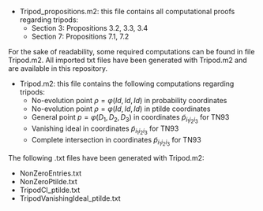 * Tripod_propositions.m2: this file contains all computational proofs regarding tripods:
  * Section 3: Propositions 3.2, 3.3, 3.4
  * Section 7: Propositions 7.1, 7.2

For the sake of readability, some required computations can be found in file Tripod.m2. All imported txt files have been generated with Tripod.m2 and are available in this repository.

* Tripod.m2: this file contains the following computations regarding tripods:
  * No-evolution point $\rho=\varphi(Id,Id,Id)$ in probability coordinates
  * No-evolution point $\rho=\varphi(Id,Id,Id)$ in ptilde coordinates
  * General point $p=\varphi(D_1,D_2,D_3)$ in coordinates $\tilde{p}_{i_1i_2i_3}$ for TN93
  * Vanishing ideal in coordinates $\tilde{p}_{i_1i_2i_3}$ for TN93
  * Complete intersection in coordinates $\tilde{p}_{i_1i_2i_3}$ for TN93

The following .txt files have been generated with Tripod.m2:
 * NonZeroEntries.txt
 * NonZeroPtilde.txt
 * TripodCI_ptilde.txt
 * TripodVanishingIdeal_ptilde.txt

